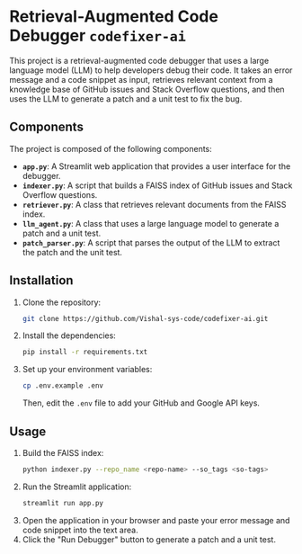 # Retrieval-Augmented Code Debugger `codefixer-ai`

This project is a retrieval-augmented code debugger that uses a large language model (LLM) to help developers debug their code. It takes an error message and a code snippet as input, retrieves relevant context from a knowledge base of GitHub issues and Stack Overflow questions, and then uses the LLM to generate a patch and a unit test to fix the bug.

## Components

The project is composed of the following components:

- **`app.py`**: A Streamlit web application that provides a user interface for the debugger.
- **`indexer.py`**: A script that builds a FAISS index of GitHub issues and Stack Overflow questions.
- **`retriever.py`**: A class that retrieves relevant documents from the FAISS index.
- **`llm_agent.py`**: A class that uses a large language model to generate a patch and a unit test.
- **`patch_parser.py`**: A script that parses the output of the LLM to extract the patch and the unit test.

## Installation

1. Clone the repository:
   ```bash
   git clone https://github.com/Vishal-sys-code/codefixer-ai.git
   ```
2. Install the dependencies:
   ```bash
   pip install -r requirements.txt
   ```
3. Set up your environment variables:
   ```bash
   cp .env.example .env
   ```
   Then, edit the `.env` file to add your GitHub and Google API keys.

## Usage

1. Build the FAISS index:
   ```bash
   python indexer.py --repo_name <repo-name> --so_tags <so-tags>
   ```
2. Run the Streamlit application:
   ```bash
   streamlit run app.py
   ```
3. Open the application in your browser and paste your error message and code snippet into the text area.
4. Click the "Run Debugger" button to generate a patch and a unit test.
